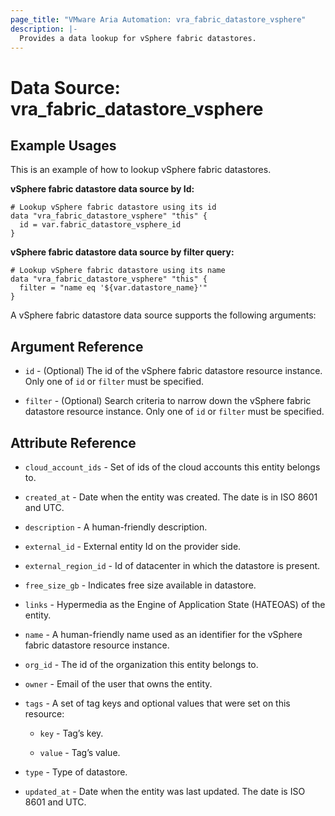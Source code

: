 ```yaml
---
page_title: "VMware Aria Automation: vra_fabric_datastore_vsphere"
description: |-
  Provides a data lookup for vSphere fabric datastores.
---
```


# Data Source: vra_fabric_datastore_vsphere

## Example Usages

This is an example of how to lookup vSphere fabric datastores.

**vSphere fabric datastore data source by Id:**

```hcl
# Lookup vSphere fabric datastore using its id
data "vra_fabric_datastore_vsphere" "this" {
  id = var.fabric_datastore_vsphere_id
}
```

**vSphere fabric datastore data source by filter query:**

```hcl
# Lookup vSphere fabric datastore using its name
data "vra_fabric_datastore_vsphere" "this" {
  filter = "name eq '${var.datastore_name}'"
}
```

A vSphere fabric datastore data source supports the following arguments:

## Argument Reference

* `id` - (Optional) The id of the vSphere fabric datastore resource instance. Only one of `id` or `filter` must be specified.

* `filter` - (Optional) Search criteria to narrow down the vSphere fabric datastore resource instance. Only one of `id` or `filter` must be specified.

## Attribute Reference

* `cloud_account_ids` - Set of ids of the cloud accounts this entity belongs to.

* `created_at` - Date when the entity was created. The date is in ISO 8601 and UTC.

* `description` - A human-friendly description.

* `external_id` - External entity Id on the provider side.

* `external_region_id` - Id of datacenter in which the datastore is present.

* `free_size_gb` - Indicates free size available in datastore.

* `links` - Hypermedia as the Engine of Application State (HATEOAS) of the entity.

* `name` - A human-friendly name used as an identifier for the vSphere fabric datastore resource instance.

* `org_id` - The id of the organization this entity belongs to.

* `owner` - Email of the user that owns the entity.

* `tags` -  A set of tag keys and optional values that were set on this resource:

  * `key` - Tag’s key.

  * `value` - Tag’s value.

* `type` - Type of datastore.

* `updated_at` - Date when the entity was last updated. The date is ISO 8601 and UTC.
